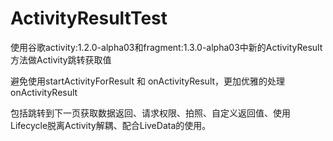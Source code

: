 # ActivityResultTest
使用谷歌activity:1.2.0-alpha03和fragment:1.3.0-alpha03中新的ActivityResult方法做Activity跳转获取值

避免使用startActivityForResult 和 onActivityResult，更加优雅的处理 onActivityResult

包括跳转到下一页获取数据返回、请求权限、拍照、自定义返回值、使用Lifecycle脱离Activity解耦、配合LiveData的使用。
